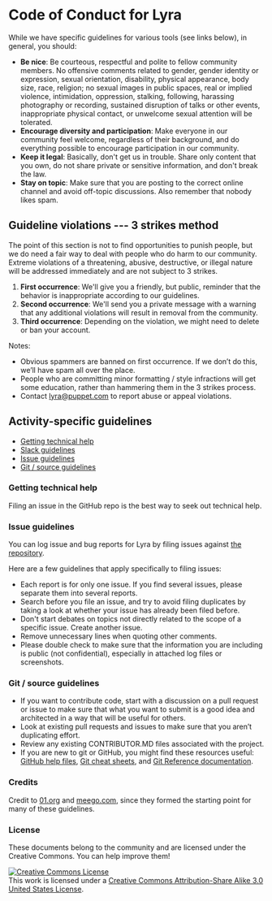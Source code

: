 # Code of Conduct for Lyra

While we have specific guidelines for various tools (see links below), in general, you should:

-   **Be nice**: Be courteous, respectful and polite to fellow community members. No offensive comments related to gender, gender identity or expression, sexual orientation, disability, physical appearance, body size, race, religion; no sexual images in public spaces, real or implied violence, intimidation, oppression, stalking, following, harassing photography or recording, sustained disruption of talks or other events, inappropriate physical contact, or unwelcome sexual attention will be tolerated.
-   **Encourage diversity and participation**: Make everyone in our community feel welcome, regardless of their background, and do everything possible to encourage participation in our community.
-   **Keep it legal**: Basically, don't get us in trouble. Share only content that you own, do not share private or sensitive information, and don't break the law.
-   **Stay on topic**: Make sure that you are posting to the correct online channel and avoid off-topic discussions. Also remember that nobody likes spam.

Guideline violations --- 3 strikes method
-----

The point of this section is not to find opportunities to punish people, but we do need a fair way to deal with people who do harm to our community. Extreme violations of a threatening, abusive, destructive, or illegal nature will be addressed immediately and are not subject to 3 strikes.

1.  **First occurrence**: We'll give you a friendly, but public, reminder that the behavior is inappropriate according to our guidelines.
2.  **Second occurrence**: We'll send you a private message with a warning that any additional violations will result in removal from the community.
3.  **Third occurrence**: Depending on the violation, we might need to delete or ban your account.

Notes:

-   Obvious spammers are banned on first occurrence. If we don’t do this, we’ll have spam all over the place.
-   People who are committing minor formatting / style infractions will get some education, rather than hammering them in the 3 strikes process.
-   Contact lyra@puppet.com to report abuse or appeal violations. 

Activity-specific guidelines
-----

-   [Getting technical help](#getting-technical-help)
-   [Slack guidelines](#irc-guidelines)
-   [Issue guidelines](#bug-guidelines)
-   [Git / source guidelines](#git--source-guidelines)

### Getting technical help

Filing an issue in the GitHub repo is the best way to seek out technical help.

### Issue guidelines

You can log issue and bug reports for Lyra by filing issues against [the repository](https://github.com/lyraproj/lyra/issues).

Here are a few guidelines that apply specifically to filing issues:

-   Each report is for only one issue. If you find several issues, please separate them into several reports.
-   Search before you file an issue, and try to avoid filing duplicates by taking a look at whether your issue has already been filed before.
-   Don't start debates on topics not directly related to the scope of a specific issue. Create another issue.
-   Remove unnecessary lines when quoting other comments.
-   Please double check to make sure that the information you are including is public (not confidential), especially in attached log files or screenshots.

### Git / source guidelines

-   If you want to contribute code, start with a discussion on a pull request or issue to make sure that what you want to submit is a good idea and architected in a way that will be useful for others.
-   Look at existing pull requests and issues to make sure that you aren’t duplicating effort.
-   Review any existing CONTRIBUTOR.MD files associated with the project.
-   If you are new to git or GitHub, you might find these resources useful: [GitHub help files](http://help.github.com/), [Git cheat sheets](http://help.github.com/git-cheat-sheets/), and [Git Reference documentation](http://gitref.org/).

### Credits

Credit to [01.org](https://01.org/community/participation-guidelines) and [meego.com](http://wiki.meego.com/Community_guidelines), since they formed the starting point for many of these guidelines.

### License

These documents belong to the community and are licensed under the Creative Commons. You can help improve them!

<a rel="license" href="http://creativecommons.org/licenses/by-sa/3.0/us/"><img alt="Creative Commons License" style="border-width:0" src="https://i.creativecommons.org/l/by-sa/3.0/us/88x31.png" /></a><br />This work is licensed under a <a rel="license" href="http://creativecommons.org/licenses/by-sa/3.0/us/">Creative Commons Attribution-Share Alike 3.0 United States License</a>.
